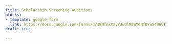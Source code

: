 ```yaml
---
title: Scholarship Screening Auditions
blocks:
- template: google-form
  link: https://docs.google.com/forms/d/1BNfnxX2yYJwQlM3nY6NfOYuS496vTf7rIR1iUxJq5XY/closedform?hl=en_US#gid=0
draft: true

---
```

